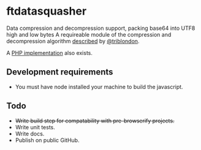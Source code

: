 ftdatasquasher
==============

Data compression and decompression support, packing base64 into UTF8 high and low bytes A requireable module of the compression and decompression algorithm [described](http://labs.ft.com/2012/06/text-re-encoding-for-optimising-storage-capacity-in-the-browser/) by [@triblondon](http://www.twitter.com/triblondon).

A [PHP implementation](http://git/ftlabs/ftdatasquasher-php) also exists.

Development requirements
------------------------

- You must have node installed your machine to build the javascript.

Todo
----

- ~~Write build step for compatability with pre-browserify projects.~~
- Write unit tests.
- Write docs.
- Publish on public GitHub.
